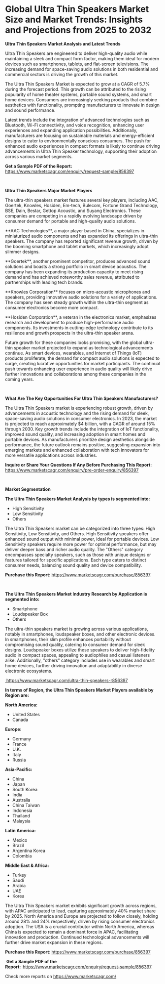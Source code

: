 <p><h1>Global Ultra Thin Speakers Market Size and Market Trends: Insights and Projections from 2025 to 2032</h1></p><p><strong>Ultra Thin Speakers Market Analysis and Latest Trends</strong></p>
<p><p>Ultra Thin Speakers are engineered to deliver high-quality audio while maintaining a sleek and compact form factor, making them ideal for modern devices such as smartphones, tablets, and flat-screen televisions. The increasing demand for space-saving audio solutions in both residential and commercial sectors is driving the growth of this market.</p><p>The Ultra Thin Speakers Market is expected to grow at a CAGR of 5.7% during the forecast period. This growth can be attributed to the rising popularity of home theater systems, portable sound systems, and smart home devices. Consumers are increasingly seeking products that combine aesthetics with functionality, prompting manufacturers to innovate in design and sound performance. </p><p>Latest trends include the integration of advanced technologies such as Bluetooth, Wi-Fi connectivity, and voice recognition, enhancing user experiences and expanding application possibilities. Additionally, manufacturers are focusing on sustainable materials and energy-efficient designs to cater to environmentally conscious consumers. The push for enhanced audio experiences in compact formats is likely to continue driving advancements in Ultra Thin Speaker technology, supporting their adoption across various market segments.</p></p>
<p><strong>Get a Sample PDF of the Report:&nbsp;</strong> <a href="https://www.marketscagr.com/enquiry/request-sample/856397?utm_campaign=2038&utm_medium=2&utm_source=Github&utm_content=ia&utm_term=10022025&utm_id=ultra-thin-speakers">https://www.marketscagr.com/enquiry/request-sample/856397</a></p>
<p>&nbsp;</p>
<p><strong>Ultra Thin Speakers Major Market Players</strong></p>
<p><p>The ultra-thin speakers market features several key players, including AAC, Goertek, Knowles, Hosiden, Em-tech, Bulecom, Fortune Grand Technology, BSE, Dain, Bestar, Gettop Acoustic, and Suyang Electronics. These companies are competing in a rapidly evolving landscape driven by consumer demand for portable and high-quality audio solutions.</p><p>**AAC Technologies**, a major player based in China, specializes in miniaturized audio components and has expanded its offerings in ultra-thin speakers. The company has reported significant revenue growth, driven by the booming smartphone and tablet markets, which increasingly adopt slimmer designs.</p><p>**Goertek**, another prominent competitor, produces advanced sound solutions and boasts a strong portfolio in smart device acoustics. The company has been expanding its production capacity to meet rising demand and has achieved noteworthy sales revenue, attributed to partnerships with leading tech brands.</p><p>**Knowles Corporation** focuses on micro-acoustic microphones and speakers, providing innovative audio solutions for a variety of applications. The company has seen steady growth within the ultra-thin segment as consumer electronics become more compact.</p><p>**Hosiden Corporation**, a veteran in the electronics market, emphasizes research and development to produce high-performance audio components. Its investments in cutting-edge technology contribute to its resilience and growth prospects in the ultra-thin speaker arena.</p><p>Future growth for these companies looks promising, with the global ultra-thin speaker market projected to expand as technological advancements continue. As smart devices, wearables, and Internet of Things (IoT) products proliferate, the demand for compact audio solutions is expected to surge, creating lucrative opportunities for market participants. The continual push towards enhancing user experience in audio quality will likely drive further innovations and collaborations among these companies in the coming years.</p></p>
<p>&nbsp;</p>
<p><strong>What Are The Key Opportunities For Ultra Thin Speakers Manufacturers?</strong></p>
<p><p>The Ultra Thin Speakers market is experiencing robust growth, driven by advancements in acoustic technology and the rising demand for sleek, space-saving audio solutions in consumer electronics. In 2023, the market is projected to reach approximately $4 billion, with a CAGR of around 15% through 2030. Key growth trends include the integration of IoT functionality, improved sound quality, and increasing adoption in smart homes and portable devices. As manufacturers prioritize design aesthetics alongside performance, the future outlook remains positive, suggesting expansion into emerging markets and enhanced collaboration with tech innovators for more versatile applications across industries.</p></p>
<p><strong>Inquire or Share Your Questions If Any Before Purchasing This Report:</strong> <a href="https://www.marketscagr.com/enquiry/pre-order-enquiry/856397?utm_campaign=2038&utm_medium=2&utm_source=Github&utm_content=ia&utm_term=10022025&utm_id=ultra-thin-speakers">https://www.marketscagr.com/enquiry/pre-order-enquiry/856397</a></p>
<p>&nbsp;</p>
<p><strong>Market Segmentation</strong></p>
<p><strong>The Ultra Thin Speakers Market Analysis by types is segmented into:</strong></p>
<p><ul><li>High Sensitivity</li><li>Low Sensitivity</li><li>Others</li></ul></p>
<p><p>The Ultra Thin Speakers market can be categorized into three types: High Sensitivity, Low Sensitivity, and Others. High Sensitivity speakers offer enhanced sound output with minimal power, ideal for portable devices. Low Sensitivity speakers require more power for optimal performance, but may deliver deeper bass and richer audio quality. The "Others" category encompasses specialty speakers, such as those with unique designs or features tailored for specific applications. Each type caters to distinct consumer needs, balancing sound quality and device compatibility.</p></p>
<p><strong>Purchase this Report:&nbsp;</strong><a href="https://www.marketscagr.com/purchase/856397?utm_campaign=2038&utm_medium=2&utm_source=Github&utm_content=ia&utm_term=10022025&utm_id=ultra-thin-speakers">https://www.marketscagr.com/purchase/856397</a></p>
<p>&nbsp;</p>
<p><strong>The Ultra Thin Speakers Market Industry Research by Application is segmented into:</strong></p>
<p><ul><li>Smartphone</li><li>Loudspeaker Box</li><li>Others</li></ul></p>
<p><p>The ultra-thin speakers market is growing across various applications, notably in smartphones, loudspeaker boxes, and other electronic devices. In smartphones, their slim profile enhances portability without compromising sound quality, catering to consumer demand for sleek designs. Loudspeaker boxes utilize these speakers to deliver high-fidelity audio in compact spaces, appealing to audiophiles and casual listeners alike. Additionally, "others" category includes use in wearables and smart home devices, further driving innovation and adaptability in diverse electronic ecosystems.</p></p>
<p><a href="https://www.marketscagr.com/ultra-thin-speakers-r856397?utm_campaign=2038&utm_medium=2&utm_source=Github&utm_content=ia&utm_term=10022025&utm_id=ultra-thin-speakers">&nbsp;https://www.marketscagr.com/ultra-thin-speakers-r856397</a></p>
<p><strong>In terms of Region, the Ultra Thin Speakers Market Players available by Region are:</strong></p>
<p>
    <p> <strong> North America: </strong>
        <ul>
            <li>United States</li>
            <li>Canada</li>
        </ul>
        </p> 
    <p> <strong> Europe: </strong>
        <ul>
            <li>Germany</li>
            <li>France</li>
            <li>U.K.</li>
            <li>Italy</li>
            <li>Russia</li>
        </ul>
        </p> 
    <p> <strong> Asia-Pacific: </strong>
        <ul>
            <li>China</li>
            <li>Japan</li>
            <li>South Korea</li>
            <li>India</li>
            <li>Australia</li>
            <li>China Taiwan</li>
            <li>Indonesia</li>
            <li>Thailand</li>
            <li>Malaysia</li>
        </ul>
        </p> 
    <p> <strong> Latin America: </strong>
        <ul>
            <li>Mexico</li>
            <li>Brazil</li>
            <li>Argentina Korea</li>
            <li>Colombia</li>
        </ul>
        </p> 
    <p> <strong> Middle East & Africa: </strong>
        <ul>
            <li>Turkey</li>
            <li>Saudi</li>
            <li>Arabia</li>
            <li>UAE</li>
            <li>Korea</li>
        </ul>
    </p>
    </p>
<p><p>The Ultra Thin Speakers market exhibits significant growth across regions, with APAC anticipated to lead, capturing approximately 40% market share by 2025. North America and Europe are projected to follow closely, holding around 28% and 24% respectively, driven by rising consumer electronics adoption. The USA is a crucial contributor within North America, whereas China is expected to remain a dominant force in APAC, facilitating innovation and production. Continued technological advancements will further drive market expansion in these regions.</p></p>
<p><strong>Purchase this Report: </strong><a href="https://www.marketscagr.com/purchase/856397?utm_campaign=2038&utm_medium=2&utm_source=Github&utm_content=ia&utm_term=10022025&utm_id=ultra-thin-speakers">https://www.marketscagr.com/purchase/856397</a></p>
<p>&nbsp;<strong>Get a Sample PDF of the Report:&nbsp;&nbsp;</strong><a href="https://www.marketscagr.com/enquiry/request-sample/856397?utm_campaign=2038&utm_medium=2&utm_source=Github&utm_content=ia&utm_term=10022025&utm_id=ultra-thin-speakers">https://www.marketscagr.com/enquiry/request-sample/856397</a></p>
<p><strong></strong></p>
<p>Check more reports on <a href="https://www.marketscagr.com/?utm_campaign=2038&utm_medium=2&utm_source=Github&utm_content=ia&utm_term=10022025&utm_id=ultra-thin-speakers">https://www.marketscagr.com/</a></p>